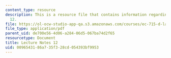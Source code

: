 ```yaml
---
content_type: resource
description: This is a resource file that contains information regarding lecture note
  12.
file: https://ol-ocw-studio-app-qa.s3.amazonaws.com/courses/ec-715-d-lab-disseminating-innovations-for-the-common-good-spring-2007/0096543186a735f328cd054393bf9953_MITEC_715S07_notes12.pdf
file_type: application/pdf
parent_uid: de700e56-4d06-a284-06d5-067ba74d2f65
resourcetype: Document
title: Lecture Notes 12
uid: 00965431-86a7-35f3-28cd-054393bf9953
---
```

